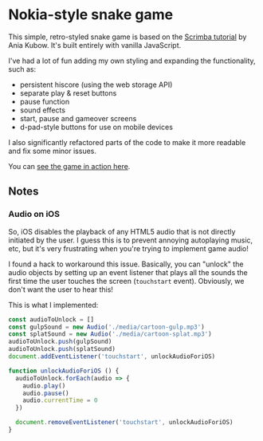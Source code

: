 # Nokia-style snake game

This simple, retro-styled snake game is based on the [Scrimba tutorial](https://scrimba.com/learn/snakegame) by Ania Kubow. It's built entirely with vanilla JavaScript.

I've had a lot of fun adding my own styling and expanding the functionality, such as:

- persistent hiscore (using the web storage API)
- separate play & reset buttons
- pause function
- sound effects
- start, pause and gameover screens
- d-pad-style buttons for use on mobile devices

I also significantly refactored parts of the code to make it more readable and fix some minor issues.

You can [see the game in action here](https://mercboy-snake.netlify.app/).

## Notes

### Audio on iOS

So, iOS disables the playback of any HTML5 audio that is not directly initiated by the user. I guess this is to prevent annoying autoplaying music, etc, but it's very frustrating when you're trying to implement game audio!

I found a hack to workaround this issue. Basically, you can "unlock" the audio objects by setting up an event listener that plays all the sounds the first time the user touches the screen (`touchstart` event). Obviously, we don't want the user to hear this!

This is what I implemented:

```JavaScript
const audioToUnlock = []
const gulpSound = new Audio('./media/cartoon-gulp.mp3')
const splatSound = new Audio('./media/cartoon-splat.mp3')
audioToUnlock.push(gulpSound)
audioToUnlock.push(splatSound)
document.addEventListener('touchstart', unlockAudioForiOS)

function unlockAudioForiOS () {
  audioToUnlock.forEach(audio => {
    audio.play()
    audio.pause()
    audio.currentTime = 0
  })

  document.removeEventListener('touchstart', unlockAudioForiOS)
}
```
